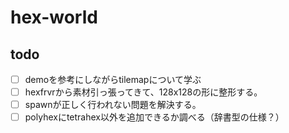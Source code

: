 # hex-world

## todo
- [ ] demoを参考にしながらtilemapについて学ぶ
- [ ] hexfrvrから素材引っ張ってきて、128x128の形に整形する。
- [ ] spawnが正しく行われない問題を解決する。 
- [ ] polyhexにtetrahex以外を追加できるか調べる（辞書型の仕様？）
